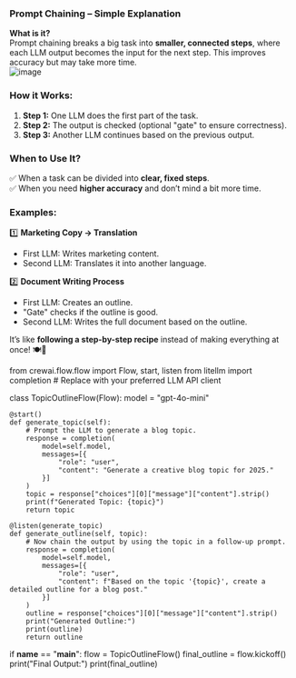 ### **Prompt Chaining – Simple Explanation**  

**What is it?**  
Prompt chaining breaks a big task into **smaller, connected steps**, where each LLM output becomes the input for the next step. This improves accuracy but may take more time.  
![image](https://github.com/user-attachments/assets/bba5be5c-f28f-499f-b20c-e6a9f9546e9f)


### **How it Works:**  
1. **Step 1:** One LLM does the first part of the task.  
2. **Step 2:** The output is checked (optional "gate" to ensure correctness).  
3. **Step 3:** Another LLM continues based on the previous output.  

### **When to Use It?**  
✅ When a task can be divided into **clear, fixed steps**.  
✅ When you need **higher accuracy** and don’t mind a bit more time.  

### **Examples:**  
1️⃣ **Marketing Copy → Translation**  
   - First LLM: Writes marketing content.  
   - Second LLM: Translates it into another language.  

2️⃣ **Document Writing Process**  
   - First LLM: Creates an outline.  
   - "Gate" checks if the outline is good.  
   - Second LLM: Writes the full document based on the outline.  

It’s like **following a step-by-step recipe** instead of making everything at once! 🍽️🚀


from crewai.flow.flow import Flow, start, listen
from litellm import completion  # Replace with your preferred LLM API client

class TopicOutlineFlow(Flow):
    model = "gpt-4o-mini"

    @start()
    def generate_topic(self):
        # Prompt the LLM to generate a blog topic.
        response = completion(
            model=self.model,
            messages=[{
                "role": "user",
                "content": "Generate a creative blog topic for 2025."
            }]
        )
        topic = response["choices"][0]["message"]["content"].strip()
        print(f"Generated Topic: {topic}")
        return topic

    @listen(generate_topic)
    def generate_outline(self, topic):
        # Now chain the output by using the topic in a follow-up prompt.
        response = completion(
            model=self.model,
            messages=[{
                "role": "user",
                "content": f"Based on the topic '{topic}', create a detailed outline for a blog post."
            }]
        )
        outline = response["choices"][0]["message"]["content"].strip()
        print("Generated Outline:")
        print(outline)
        return outline

if __name__ == "__main__":
    flow = TopicOutlineFlow()
    final_outline = flow.kickoff()
    print("Final Output:")
    print(final_outline)

